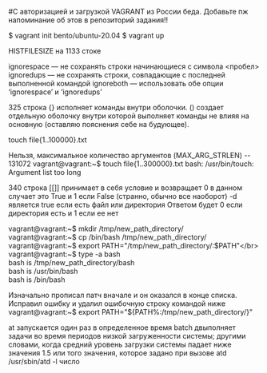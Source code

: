 #С авторизацией и загрузкой VAGRANT из России беда. Добавьте пж напоминание об этов в репозиторий задания!!

$ vagrant init bento/ubuntu-20.04
$ vagrant up

HISTFILESIZE на 1133 стоке

ignorespace — не сохранять строки начинающиеся с символа <пробел>
ignoredups — не сохранять строки, совпадающие с последней выполненной командой
ignoreboth — использовать обе опции ‘ignorespace’ и ‘ignoredups’

325 строка {} исполняет команды внутри оболочки. () создает отдельную оболочку внутри которой выполняет команды не влияя на основную (оставляю пояснения себе на будующее).

touch file{1..100000}.txt

Нельзя, максимальное количество аргументов (MAX_ARG_STRLEN) -- 131072
vagrant@vagrant:~$ touch file{1..300000}.txt
bash: /usr/bin/touch: Argument list too long

340 строка [[]] принимает в себя условие и возвращает 0 в данном случает это True и 1 если False (странно, обычно все наоборот)
-d является true если есть файл или директория
Ответом будет 0 если директория есть и 1 если ее нет

vagrant@vagrant:~$ mkdir /tmp/new_path_directory/</br>
vagrant@vagrant:~$ cp /bin/bash /tmp/new_path_directory/</br>
vagrant@vagrant:~$ export PATH="/tmp/new_path_directory/:$PATH"</br>
vagrant@vagrant:~$ type -a bash</br>
bash is /tmp/new_path_directory/bash</br>
bash is /usr/bin/bash</br>
bash is /bin/bash</br>

Изначально прописал патч вначале и он оказался в конце списка. Исправил ошибку и удалил ошибочную строку командой ниже
vagrant@vagrant:~$ export PATH="${PATH%:/tmp/new_path_directory/}"

at запускается один раз в определенное время
batch двыполняет задачи во время периодов низкой загруженности системы; другими словами, когда средний уровень загрузки системы падает ниже значения 1.5 или того значения, которое задано при вызове atd
/usr/sbin/atd -l число 
